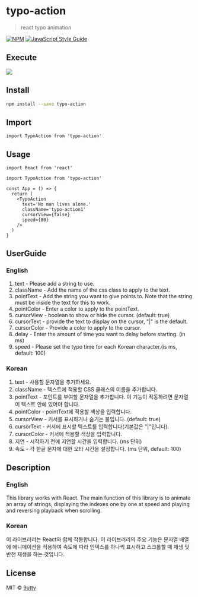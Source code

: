 # typo-action

> react typo animation

[![NPM](https://img.shields.io/npm/v/typo-action.svg)](https://www.npmjs.com/package/typo-action) [![JavaScript Style Guide](https://img.shields.io/badge/code_style-standard-brightgreen.svg)](https://standardjs.com)

## Execute

<img src="https://user-images.githubusercontent.com/86397600/254705149-0690f3eb-31c9-4913-9264-c623e01b5fa6.gif">

## Install

```bash
npm install --save typo-action
```

## Import

```tsx
import TypoAction from 'typo-action'
```

## Usage

```tsx
import React from 'react'

import TypoAction from 'typo-action'

const App = () => {
  return (
    <TypoAction
      text='No man lives alone.'
      className='typo-action1'
      cursorView={false}
      speed={80}
    />
  )
}
```

## UserGuide

### English

1. text - Please add a string to use.
2. className - Add the name of the css class to apply to the text.
3. pointText - Add the string you want to give points to. Note that the string must be inside the text for this to work.
4. pointColor - Enter a color to apply to the pointText.
5. cursorView - boolean to show or hide the cursor. (default: true)
6. cursorText - provide the text to display on the cursor, "|" is the default.
7. cursorColor - Provide a color to apply to the cursor.
8. delay - Enter the amount of time you want to delay before starting. (in ms)
9. speed - Please set the typo time for each Korean character.(is ms, default: 100)

### Korean

1. text - 사용할 문자열을 추가하세요.
2. className - 텍스트에 적용할 CSS 클래스의 이름을 추가합니다.
3. pointText - 포인트를 부여할 문자열을 추가합니다. 이 기능이 작동하려면 문자열이 텍스트 안에 있어야 합니다.
4. pointColor - pointText에 적용할 색상을 입력합니다.
5. cursorView - 커서를 표시하거나 숨기는 불입니다. (default: true)
6. cursorText - 커서에 표시할 텍스트를 입력합니다(기본값은 "|"입니다).
7. cursorColor - 커서에 적용할 색상을 입력합니다.
8. 지연 - 시작하기 전에 지연할 시간을 입력합니다. (ms 단위)
9. 속도 - 각 한글 문자에 대한 오타 시간을 설정합니다. (ms 단위, default: 100)

## Description

### English

This library works with React.
The main function of this library is to animate an array of strings, displaying the indexes one by one at speed and playing and reversing playback when scrolling.

### Korean

이 라이브러리는 React와 함께 작동합니다.
이 라이브러리의 주요 기능은 문자열 배열에 애니메이션을 적용하여 속도에 따라 인덱스를 하나씩 표시하고 스크롤할 때 재생 및 반전 재생을 하는 것입니다.

## License

MIT © [9utty](https://github.com/9utty)
